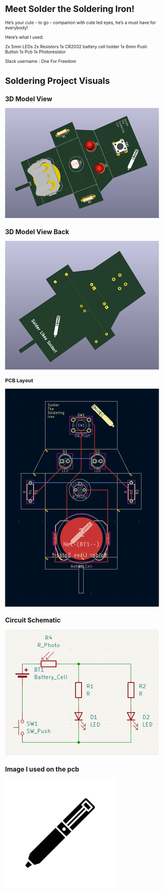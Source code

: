 # Meet Solder the Soldering Iron!
He’s your cute - to go - companion with cute led eyes, he’s a must have for everybody!

Here’s what I used:

2x 5mm LEDs 2x Resistors 1x CR2032 battery cell holder 1x 6mm Push Button 1x Pcb 1x Photoresistor

Slack username : One For Freedom

# Soldering Project Visuals

## 3D Model View
![Solder 3D](Solder%203D.png)

## 3D Model View Back
![Solder 3D](Solder%203D%20B.png)


### PCB Layout
![Solder PCB](Solder%20PCB.png)

## Circuit Schematic
![Solder Schematic](Solder%20Schematic.png)

## Image I used on the pcb
![Solder Schematic](Solder%20Image.png)

